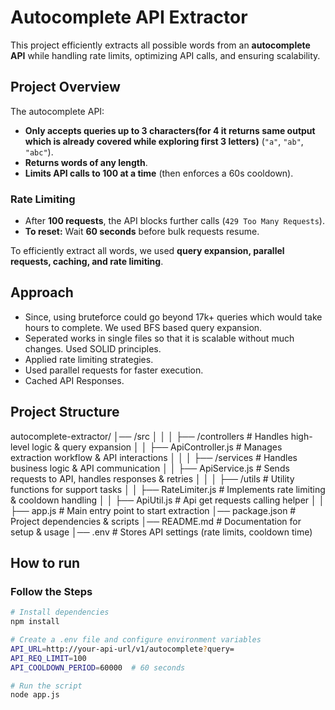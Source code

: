 # Autocomplete API Extractor

This project efficiently extracts all possible words from an **autocomplete API** while handling rate limits, optimizing API calls, and ensuring scalability.

## Project Overview
The autocomplete API:
- **Only accepts queries up to 3 characters(for 4 it returns same output which is already covered while exploring first 3 letters)** (`"a"`, `"ab"`, `"abc"`).
- **Returns words of any length**.
- **Limits API calls to 100 at a time** (then enforces a 60s cooldown).

### **Rate Limiting**
- After **100 requests**, the API blocks further calls (`429 Too Many Requests`).
- **To reset:** Wait **60 seconds** before bulk requests resume.

To efficiently extract all words, we used **query expansion, parallel requests, caching, and rate limiting**.

## Approach
- Since, using bruteforce could go beyond 17k+ queries which would take hours to complete. We used BFS based query expansion.
- Seperated works in single files so that it is scalable without much changes. Used SOLID principles.
- Applied rate limiting strategies.
- Used parallel requests for faster execution.
- Cached API Responses.

## Project Structure

autocomplete-extractor/
│── /src
│   │
│   ├── /controllers          # Handles high-level logic & query expansion
│   │   ├── ApiController.js  # Manages extraction workflow & API interactions
│   │
│   ├── /services             # Handles business logic & API communication
│   │   ├── ApiService.js     # Sends requests to API, handles responses & retries
│   │
│   ├── /utils                # Utility functions for support tasks
│   │   ├── RateLimiter.js    # Implements rate limiting & cooldown handling
│   │   ├── ApiUtil.js        # Api get requests calling helper
│   │
├── app.js              # Main entry point to start extraction
│── package.json              # Project dependencies & scripts
│── README.md                 # Documentation for setup & usage
│── .env                      # Stores API settings (rate limits, cooldown time)


## How to run
### Follow the Steps

```sh
# Install dependencies
npm install

# Create a .env file and configure environment variables
API_URL=http://your-api-url/v1/autocomplete?query=
API_REQ_LIMIT=100
API_COOLDOWN_PERIOD=60000  # 60 seconds

# Run the script
node app.js

